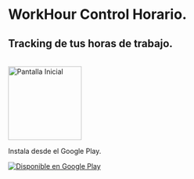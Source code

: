 **WorkHour** Control Horario.
====================

Tracking de tus horas de trabajo.
---------------------


<br>

<img width="150" alt="Pantalla Inicial " src="assets\img\t_512x512.png">

<br>

Instala desde el Google Play.

<a href='https://play.google.com/store/apps/details?id=com.naturalmotion.customstreetracer2&pcampaignid=pcampaignidMKT-Other-global-all-co-prtnr-py-PartBadge-Mar2515-1'><img alt='Disponible en Google Play' src='https://play.google.com/intl/en_us/badges/static/images/badges/es_badge_web_generic.png'/></a>
